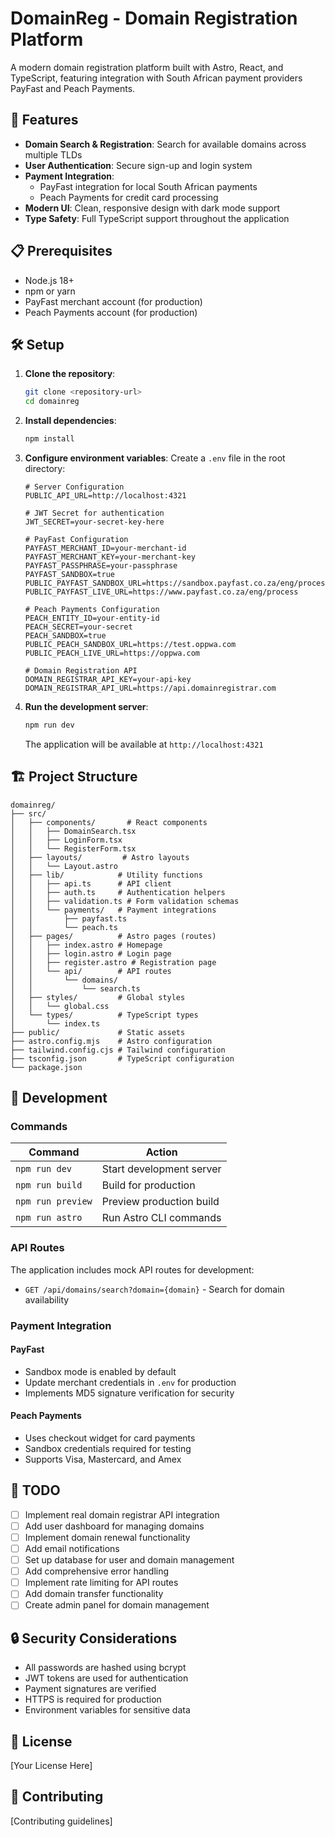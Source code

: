 # DomainReg - Domain Registration Platform

A modern domain registration platform built with Astro, React, and TypeScript, featuring integration with South African payment providers PayFast and Peach Payments.

## 🚀 Features

- **Domain Search & Registration**: Search for available domains across multiple TLDs
- **User Authentication**: Secure sign-up and login system
- **Payment Integration**: 
  - PayFast integration for local South African payments
  - Peach Payments for credit card processing
- **Modern UI**: Clean, responsive design with dark mode support
- **Type Safety**: Full TypeScript support throughout the application

## 📋 Prerequisites

- Node.js 18+ 
- npm or yarn
- PayFast merchant account (for production)
- Peach Payments account (for production)

## 🛠️ Setup

1. **Clone the repository**:
   ```bash
   git clone <repository-url>
   cd domainreg
   ```

2. **Install dependencies**:
   ```bash
   npm install
   ```

3. **Configure environment variables**:
   Create a `.env` file in the root directory:
   ```env
   # Server Configuration
   PUBLIC_API_URL=http://localhost:4321

   # JWT Secret for authentication
   JWT_SECRET=your-secret-key-here

   # PayFast Configuration
   PAYFAST_MERCHANT_ID=your-merchant-id
   PAYFAST_MERCHANT_KEY=your-merchant-key
   PAYFAST_PASSPHRASE=your-passphrase
   PAYFAST_SANDBOX=true
   PUBLIC_PAYFAST_SANDBOX_URL=https://sandbox.payfast.co.za/eng/process
   PUBLIC_PAYFAST_LIVE_URL=https://www.payfast.co.za/eng/process

   # Peach Payments Configuration
   PEACH_ENTITY_ID=your-entity-id
   PEACH_SECRET=your-secret
   PEACH_SANDBOX=true
   PUBLIC_PEACH_SANDBOX_URL=https://test.oppwa.com
   PUBLIC_PEACH_LIVE_URL=https://oppwa.com

   # Domain Registration API
   DOMAIN_REGISTRAR_API_KEY=your-api-key
   DOMAIN_REGISTRAR_API_URL=https://api.domainregistrar.com
   ```

4. **Run the development server**:
   ```bash
   npm run dev
   ```

   The application will be available at `http://localhost:4321`

## 🏗️ Project Structure

```
domainreg/
├── src/
│   ├── components/       # React components
│   │   ├── DomainSearch.tsx
│   │   ├── LoginForm.tsx
│   │   └── RegisterForm.tsx
│   ├── layouts/         # Astro layouts
│   │   └── Layout.astro
│   ├── lib/            # Utility functions
│   │   ├── api.ts      # API client
│   │   ├── auth.ts     # Authentication helpers
│   │   ├── validation.ts # Form validation schemas
│   │   └── payments/   # Payment integrations
│   │       ├── payfast.ts
│   │       └── peach.ts
│   ├── pages/          # Astro pages (routes)
│   │   ├── index.astro # Homepage
│   │   ├── login.astro # Login page
│   │   ├── register.astro # Registration page
│   │   └── api/        # API routes
│   │       └── domains/
│   │           └── search.ts
│   ├── styles/         # Global styles
│   │   └── global.css
│   └── types/          # TypeScript types
│       └── index.ts
├── public/             # Static assets
├── astro.config.mjs    # Astro configuration
├── tailwind.config.cjs # Tailwind configuration
├── tsconfig.json       # TypeScript configuration
└── package.json
```

## 🔧 Development

### Commands

| Command | Action |
|---------|--------|
| `npm run dev` | Start development server |
| `npm run build` | Build for production |
| `npm run preview` | Preview production build |
| `npm run astro` | Run Astro CLI commands |

### API Routes

The application includes mock API routes for development:

- `GET /api/domains/search?domain={domain}` - Search for domain availability

### Payment Integration

#### PayFast
- Sandbox mode is enabled by default
- Update merchant credentials in `.env` for production
- Implements MD5 signature verification for security

#### Peach Payments
- Uses checkout widget for card payments
- Sandbox credentials required for testing
- Supports Visa, Mastercard, and Amex

## 🚧 TODO

- [ ] Implement real domain registrar API integration
- [ ] Add user dashboard for managing domains
- [ ] Implement domain renewal functionality
- [ ] Add email notifications
- [ ] Set up database for user and domain management
- [ ] Add comprehensive error handling
- [ ] Implement rate limiting for API routes
- [ ] Add domain transfer functionality
- [ ] Create admin panel for domain management

## 🔒 Security Considerations

- All passwords are hashed using bcrypt
- JWT tokens are used for authentication
- Payment signatures are verified
- HTTPS is required for production
- Environment variables for sensitive data

## 📝 License

[Your License Here]

## 🤝 Contributing

[Contributing guidelines]
